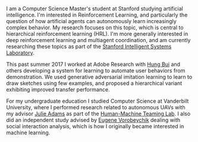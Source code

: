 
I am a Computer Science Master's student at Stanford studying artificial intelligence. I'm interested in Reinforcement Learning, and particularly the question of how artificial agents can autonomously learn increasingly complex behavior. My research focuses on this topic, which is central to hierarchical reinforcement learning (HRL). I'm more generally interested in deep reinforcement learning and multiagent coordination, and am currently researching these topics as part of the <a href="http://web.stanford.edu/group/sisl/cgi-bin/wordpress/people/" class="md-link">Stanford Intelligent Systems Laboratory</a>. 

This past summer 2017 I worked at Adobe Research with <a href="https://www.linkedin.com/in/hung-bui-2a9b244" class="md-link">Hung Bui</a> and others developing a system for learning to automate user behaviors from demonstration. We used generative adversarial imitation learning to learn to draw sketches using few examples, and proposed a hierarchical variant exhibiting improved transfer performance.

For my undergraduate education I studied Computer Science at Vanderbilt University, where I performed research related to autonomous UAVs with my advisor <a href="http://engineering.vanderbilt.edu/bio/julie-adams" class="md-link">Julie Adams</a> as part of the <a href="http://eecs.vanderbilt.edu/research/hmtl/wp/" class="md-link">Human-Machine Teaming Lab</a>. I also did an independent study advised by <a href="http://engineering.vanderbilt.edu/bio/eugene-vorobeychik" class="md-link">Eugene Vorobeychik</a> dealing with social interaction analysis, which is how I originally became interested in machine learning.
